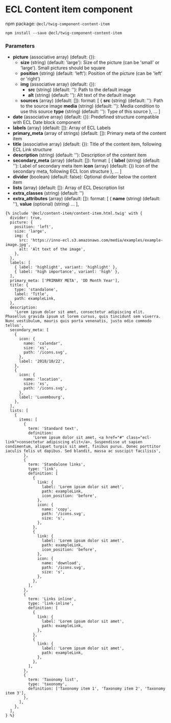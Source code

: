 # ECL Content item component

npm package: `@ecl/twig-component-content-item`

```shell
npm install --save @ecl/twig-component-content-item
```

### Parameters

- **picture** (associative array) (default: {}):
  - **size** (string) (default: 'large'): Size of the picture (can be 'small' or 'large'). Small pictures should be square
  - **position** (string) (default: 'left'): Position of the picture (can be 'left' or 'right')
  - **img** (associative array) (default: {}):
    - **src** (string) (default: ''): Path to the default image
    - **alt** (string) (default: ''): Alt text of the default image
  - **sources** (array) (default: []): format: [
    {
    **src** (string) (default: ''): Path to the source image
    **media** (string) (default: ''): Media condition to use this source
    **type** (string) (default: ''): Type of this source
    },
    ...
    ]
- **date** (associative array) (default: {}): Predefined structure compatible with ECL Date block component
- **labels** (array) (default: []): Array of ECL Labels
- **primary_meta** (array of strings) (default: []): Primary meta of the content item
- **title** (associative array) (default: {}): Title of the content item, following ECL Link structure
- **description** (string) (default: ''): Description of the content item
- **secondary_meta** (array) (default: []): format: [
  {
  **label** (string) (default: ''): Label of secondary meta item
  **icon** (array) (default: {}) Icon of the secondary meta, following ECL Icon structure
  },
  ...
  ]
- **divider** (boolean) (default: false): Optional divider below the content item
- **lists** (array) (default: []): Array of ECL Description list
- **extra_classes** (string) (default: '')
- **extra_attributes** (array) (default: []): format: [
  {
  **name** (string) (default: ''),
  **value** (optional) (string)
  ...
  ],

<!-- prettier-ignore -->
```twig
{% include '@ecl/content-item/content-item.html.twig' with { 
  divider: true,
  picture: {
    position: 'left',
    size: 'large',
    img: {
      src: 'https://inno-ecl.s3.amazonaws.com/media/examples/example-image.jpg',
      alt: 'Alt text of the image',
    },
  },
  labels: [
    { label: 'highlight', variant: 'highlight' },
    { label: 'high importance', variant: 'high' },
  ],
  primary_meta: ['PRIMARY META', 'DD Month Year'],
  title: {
    type: 'standalone',
    label: 'Title',
    path: exampleLink,
  },
  description:
    'Lorem ipsum dolor sit amet, consectetur adipiscing elit. Phasellus gravida ipsum ut lorem cursus, quis tincidunt sem viverra. Nunc vestibulum, mauris quis porta venenatis, justo odio commodo tellus',
  secondary_meta: [
    {
      icon: {
        name: 'calendar',
        size: 'xs',
        path: '/icons.svg',
      },
      label: '2018/10/22',
    },
    {
      icon: {
        name: 'location',
        size: 'xs',
        path: '/icons.svg',
      },
      label: 'Luxembourg',
    },
  ],
  lists: [
    {
      items: [
        {
          term: 'Standard text',
          definition:
            'Lorem ipsum dolor sit amet, <a href="#" class="ecl-link">consectetur adipiscing elit</a>. Suspendisse ut sapien condimentum, aliquet turpis sit amet, finibus purus. Donec porttitor iaculis felis ut dapibus. Sed blandit, massa ac suscipit facilisis',
        },
        {
          term: 'Standalone links',
          type: 'link',
          definition: [
            {
              link: {
                label: 'Lorem ipsum dolor sit amet',
                path: exampleLink,
                icon_position: 'before',
              },
              icon: {
                name: 'copy',
                path: '/icons.svg',
                size: 's',
              },
            },
            {
              link: {
                label: 'Lorem ipsum dolor sit amet',
                path: exampleLink,
                icon_position: 'before',
              },
              icon: {
                name: 'download',
                path: '/icons.svg',
                size: 's',
              },
            },
          ],
        },
        {
          term: 'Links inline',
          type: 'link-inline',
          definition: [
            {
              link: {
                label: 'Lorem ipsum dolor sit amet',
                path: exampleLink,
              },
            },
            {
              link: {
                label: 'Lorem ipsum dolor sit amet',
                path: exampleLink,
              },
            },
          ],
        },
        {
          term: 'Taxonomy list',
          type: 'taxonomy',
          definition: ['Taxonomy item 1', 'Taxonomy item 2', 'Taxonomy item 3'],
        },
      ],
    },
  ],
} %}
```
